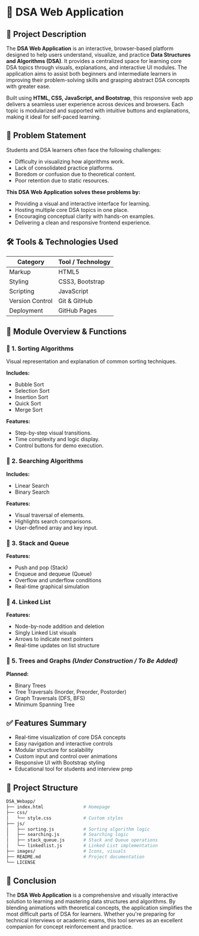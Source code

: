 
# 🧮 DSA Web Application

## 📝 Project Description

The **DSA Web Application** is an interactive, browser-based platform designed to help users understand, visualize, and practice **Data Structures and Algorithms (DSA)**. It provides a centralized space for learning core DSA topics through visuals, explanations, and interactive UI modules. The application aims to assist both beginners and intermediate learners in improving their problem-solving skills and grasping abstract DSA concepts with greater ease.

Built using **HTML, CSS, JavaScript, and Bootstrap**, this responsive web app delivers a seamless user experience across devices and browsers. Each topic is modularized and supported with intuitive buttons and explanations, making it ideal for self-paced learning.

## 🎯 Problem Statement

Students and DSA learners often face the following challenges:

- Difficulty in visualizing how algorithms work.
- Lack of consolidated practice platforms.
- Boredom or confusion due to theoretical content.
- Poor retention due to static resources.

**This DSA Web Application solves these problems by:**

- Providing a visual and interactive interface for learning.
- Hosting multiple core DSA topics in one place.
- Encouraging conceptual clarity with hands-on examples.
- Delivering a clean and responsive frontend experience.

## 🛠️ Tools & Technologies Used

| Category        | Tool / Technology  |
| --------------- | ------------------ |
| Markup          | HTML5              |
| Styling         | CSS3, Bootstrap    |
| Scripting       | JavaScript         |
| Version Control | Git & GitHub       |
| Deployment      | GitHub Pages       |

## 🔧 Module Overview & Functions

### 📍 1. Sorting Algorithms

Visual representation and explanation of common sorting techniques.

**Includes:**

- Bubble Sort
- Selection Sort
- Insertion Sort
- Quick Sort
- Merge Sort

**Features:**

- Step-by-step visual transitions.
- Time complexity and logic display.
- Control buttons for demo execution.


### 📍 2. Searching Algorithms

**Includes:**

- Linear Search
- Binary Search

**Features:**

- Visual traversal of elements.
- Highlights search comparisons.
- User-defined array and key input.


### 📍 3. Stack and Queue

**Features:**

- Push and pop (Stack)
- Enqueue and dequeue (Queue)
- Overflow and underflow conditions
- Real-time graphical simulation


### 📍 4. Linked List

**Features:**

- Node-by-node addition and deletion
- Singly Linked List visuals
- Arrows to indicate next pointers
- Real-time updates on list structure


### 📍 5. Trees and Graphs *(Under Construction / To Be Added)*

**Planned:**

- Binary Trees
- Tree Traversals (Inorder, Preorder, Postorder)
- Graph Traversals (DFS, BFS)
- Minimum Spanning Tree


## ✅ Features Summary

- Real-time visualization of core DSA concepts
- Easy navigation and interactive controls
- Modular structure for scalability
- Custom input and control over animations
- Responsive UI with Bootstrap styling
- Educational tool for students and interview prep

## 📁 Project Structure

```bash
DSA_Webapp/
├── index.html               # Homepage
├── css/
│   └── style.css            # Custom styles
├── js/
│   ├── sorting.js           # Sorting algorithm logic
│   ├── searching.js         # Searching logic
│   ├── stack_queue.js       # Stack and Queue operations
│   └── linkedlist.js        # Linked List implementation
├── images/                  # Icons, visuals
├── README.md                # Project documentation
└── LICENSE
```

## 📌 Conclusion

The **DSA Web Application** is a comprehensive and visually interactive solution to learning and mastering data structures and algorithms. By blending animations with theoretical concepts, the application simplifies the most difficult parts of DSA for learners. Whether you're preparing for technical interviews or academic exams, this tool serves as an excellent companion for concept reinforcement and practice.
